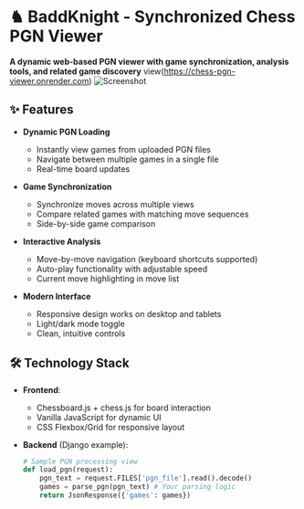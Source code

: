 # ♞ BaddKnight - Synchronized Chess PGN Viewer

**A dynamic web-based PGN viewer with game synchronization, analysis tools, and related game discovery**
view(https://chess-pgn-viewer.onrender.com)
![Screenshot](https://example.com/screenshot.png) <!-- Replace with actual screenshot -->

## ✨ Features

- **Dynamic PGN Loading**
  - Instantly view games from uploaded PGN files
  - Navigate between multiple games in a single file
  - Real-time board updates

- **Game Synchronization**
  - Synchronize moves across multiple views
  - Compare related games with matching move sequences
  - Side-by-side game comparison

- **Interactive Analysis**
  - Move-by-move navigation (keyboard shortcuts supported)
  - Auto-play functionality with adjustable speed
  - Current move highlighting in move list

- **Modern Interface**
  - Responsive design works on desktop and tablets
  - Light/dark mode toggle
  - Clean, intuitive controls

## 🛠️ Technology Stack

- **Frontend**: 
  - Chessboard.js + chess.js for board interaction
  - Vanilla JavaScript for dynamic UI
  - CSS Flexbox/Grid for responsive layout

- **Backend** (Django example):
  ```python
  # Sample PGN processing view
  def load_pgn(request):
      pgn_text = request.FILES['pgn_file'].read().decode()
      games = parse_pgn(pgn_text) # Your parsing logic
      return JsonResponse({'games': games})
